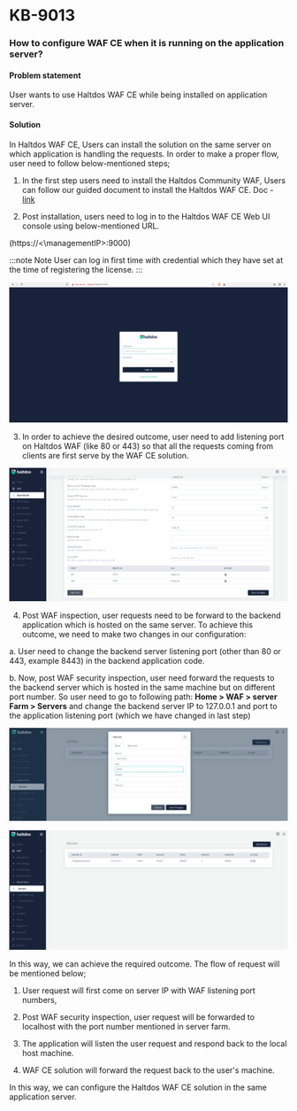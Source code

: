 # KB-9013

### **How to configure WAF CE when it is running on the application server?**

#### **Problem statement**

User wants to use Haltdos WAF CE while being installed on application server.

#### **Solution**

In Haltdos WAF CE, Users can install the solution on the same server on which application is handling the requests. In order to make a proper flow, user need to follow below-mentioned steps;

1. In the first step users need to install the Haltdos Community WAF, Users can follow our guided document to install the Haltdos WAF CE. 
Doc - [link](/docs/community/getting-started/installation.md)

2. Post installation, users need to log in to the Haltdos WAF CE Web UI console using below-mentioned URL.

(https://<\managementIP>:9000)

:::note Note
User can log in first time with credential which they have set at the time of registering the license.
:::

![](/img/ce-waf/kb/login.png)

3. In order to achieve the desired outcome, user need to add listening port on Haltdos WAF (like 80 or 443) so that all the requests coming from clients are first serve by the WAF CE solution.

![](/img/ce-waf/kb/listen_port.png)

4. Post WAF inspection, user requests need to be forward to the backend application which is hosted on the same server. To achieve this outcome, we need to make two changes in our configuration:

a. User need to change the backend server listening port (other than 80 or 443, example 8443) in the backend application code.

b. Now, post WAF security inspection, user need forward the requests to the backend server which is hosted in the same machine but on different port number. So user need to go to following path: **Home > WAF > server Farm > Servers** and change the backend server IP to 127.0.0.1 and port to the application listening port (which we have changed in last step)

![](/img/ce-waf/kb/add_server5.png)

![](/img/ce-waf/kb/add_server6.png)

In this way, we can achieve the required outcome. The flow of request will be mentioned below;

1. User request will first come on server IP with WAF listening port numbers,

2. Post WAF security inspection, user request will be forwarded to localhost with the port number mentioned in server farm.

3. The application will listen the user request and respond back to the local host machine.

4. WAF CE solution will forward the request back to the user's machine.

In this way, we can configure the Haltdos WAF CE solution in the same application server.